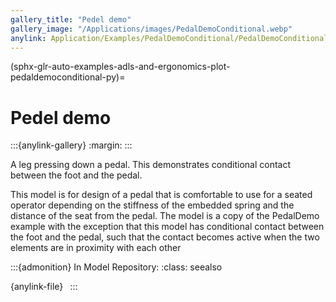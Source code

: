 ```yaml
---
gallery_title: "Pedel demo"
gallery_image: "/Applications/images/PedalDemoConditional.webp"
anylink: Application/Examples/PedalDemoConditional/PedalDemoConditional.Main.any
---
```


(sphx-glr-auto-examples-adls-and-ergonomics-plot-pedaldemoconditional-py)=

# Pedel demo

:::{anylink-gallery}
:margin:
:::

A leg pressing down a pedal. This
demonstrates conditional contact between the foot and the
pedal.


This model is for design of a pedal that is comfortable to use
for a seated operator depending on the stiffness of the embedded
spring and the distance of the seat from the pedal. The model is
a copy of the PedalDemo example with the exception that this model
has conditional contact between the foot and the pedal, such that
the contact becomes active when the two elements are in proximity
with each other


:::{admonition} In Model Repository:
:class: seealso

{anylink-file}` `
:::
